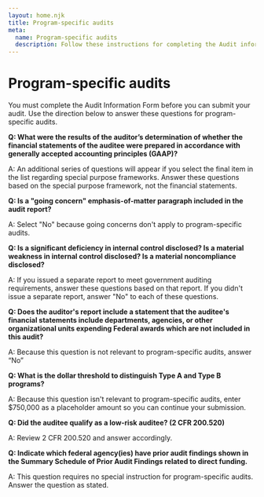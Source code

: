 ```yaml
---
layout: home.njk
title: Program-specific audits
meta:
  name: Program-specific audits
  description: Follow these instructions for completing the Audit information form for program-specific audits.
---
```


# Program-specific audits

You must complete the Audit Information Form before you can submit your audit. Use the direction below to answer these questions for program-specific audits.

**Q: What were the results of the auditor’s determination of whether the financial statements of the auditee were prepared in accordance with generally accepted accounting principles (GAAP)?**

A: An additional series of questions will appear if you select the final item in the list regarding special purpose frameworks. Answer these questions based on the special purpose framework, not the financial statements.

**Q: Is a "going concern" emphasis-of-matter paragraph included in the audit report?**

A: Select "No" because going concerns don't apply to program-specific audits.

**Q: Is a significant deficiency in internal control disclosed? Is a material weakness in internal control disclosed? Is a material noncompliance disclosed?**

A: If you issued a separate report to meet government auditing requirements, answer these questions based on that report. If you didn't issue a separate report, answer "No" to each of these questions.

**Q: Does the auditor's report include a statement that the auditee's financial statements include departments, agencies, or other organizational units expending Federal awards which are not included in this audit?**

A: Because this question is not relevant to program-specific audits, answer “No”

**Q: What is the dollar threshold to distinguish Type A and Type B programs?**

A: Because this question isn't relevant to program-specific audits, enter $750,000 as a placeholder amount so you can continue your submission.

**Q: Did the auditee qualify as a low-risk auditee? (2 CFR 200.520)**

A: Review 2 CFR 200.520 and answer accordingly.

**Q: Indicate which federal agency(ies) have prior audit findings shown in the Summary Schedule of Prior Audit Findings related to direct funding.**

A: This question requires no special instruction for program-specific audits. Answer the question as stated.